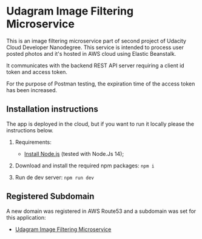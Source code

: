 # Udagram Image Filtering Microservice

This is an image filtering microservice part of second project of Udacity Cloud Developer Nanodegree.
This service is intended to process user posted photos and it's hosted in AWS cloud using Elastic Beanstalk.

It communicates with the backend REST API server requiring a client id token and access token.

For the purpose of Postman testing, the expiration time of the access token has been increased.

## Installation instructions

The app is deployed in the cloud, but if you want to run it locally please the instructions below.

1. Requirements:

    - [Install Node.js](https://nodejs.org/en/) (tested with Node.Js 14);

2. Download and install the required npm packages: `npm i`
3. Run de dev server: `npm run dev`

## Registered Subdomain

A new domain was registered in AWS Route53 and a subdomain was set for this application:

-   [Udagram Image Filtering Microservice](http://imgmicroservice.udagram-dtm.com)
